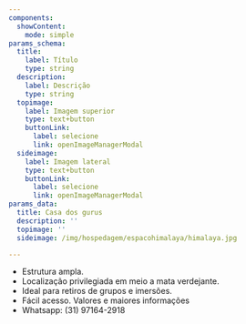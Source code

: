 ```yaml
---
components:
  showContent:
    mode: simple
params_schema:
  title:
    label: Título
    type: string
  description:
    label: Descrição
    type: string
  topimage:
    label: Imagem superior
    type: text+button
    buttonLink:
      label: selecione
      link: openImageManagerModal
  sideimage:
    label: Imagem lateral
    type: text+button
    buttonLink:
      label: selecione
      link: openImageManagerModal
params_data:
  title: Casa dos gurus
  description: ''
  topimage: ''
  sideimage: /img/hospedagem/espacohimalaya/himalaya.jpg

---
```


- Estrutura ampla.
- Localização privilegiada em meio a mata verdejante.
- Ideal para retiros de grupos e imersões.
- Fácil acesso.
Valores e maiores informações
- Whatsapp: (31) 97164-2918